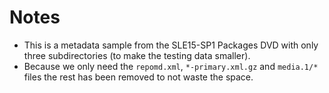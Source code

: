 # Notes

- This is a metadata sample from the SLE15-SP1 Packages DVD
with only three subdirectories (to make the testing data smaller).
- Because we only need the `repomd.xml`, `*-primary.xml.gz` and
`media.1/*` files the rest has been removed to not waste the space.
